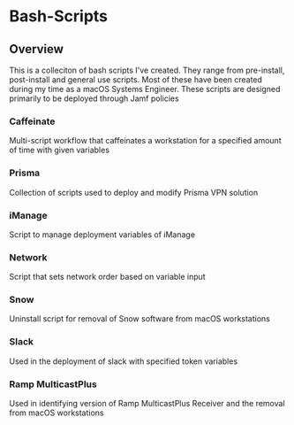 # Bash-Scripts

## Overview
This is a colleciton of bash scripts I've created. They range from pre-install, post-install and general use scripts. Most of these have been created during my time as a macOS Systems Engineer. These scripts are designed primarily to be deployed through Jamf policies

### Caffeinate
Multi-script workflow that caffeinates a workstation for a specified amount of time with given variables

### Prisma
Collection of scripts used to deploy and modify Prisma VPN solution

### iManage
Script to manage deployment variables of iManage

### Network
Script that sets network order based on variable input

### Snow
Uninstall script for removal of Snow software from macOS workstations

### Slack
Used in the deployment of slack with specified token variables

### Ramp MulticastPlus
Used in identifying version of Ramp MulticastPlus Receiver and the removal from macOS workstations
